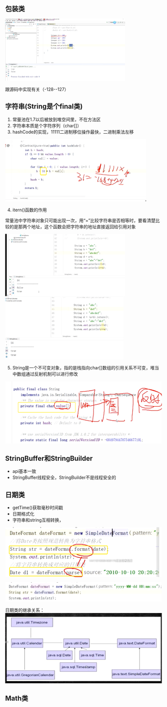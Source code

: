  ## 包装类 
<img src="https://raw.githubusercontent.com/zhouyubiu/gitnotes_images/master/gitnote/2020/03/29/1585497083513-1585497083515.png" weight=400 height=200/>

跟源码中实现有关（-128--127）

## 字符串(String是个final类)
1. 常量池在1.7以后被放到堆空间里，不在方法区
2. 字符串本质是个字符序列（char[]）
3. hashCode的实现，11111二进制移位操作最快，二进制乘法左移 
<img src="https://raw.githubusercontent.com/zhouyubiu/gitnotes_images/master/gitnote/2020/03/30/1585498412135-1585498412138.png" weight=400 height=200/>

4. itern()函数的作用

常量池中字符串对象只可能出现一次，用“=”比较字符串是否相等时，要看清楚比较的是那两个地址，这个函数会把字符串的地址直接返回给引用对象

<img src="https://raw.githubusercontent.com/zhouyubiu/gitnotes_images/master/gitnote/2020/03/30/1585504961487-1585504961491.png" weight=400 height=200/>

<img src="https://raw.githubusercontent.com/zhouyubiu/gitnotes_images/master/gitnote/2020/03/30/1585505013939-1585505013941.png" weight=400 height=200/>

5. String是一个不可变对象，指的是栈指向char[]数组的引用关系不可变，堆当中数组通过反射机制可以进行修改

<img src="https://raw.githubusercontent.com/zhouyubiu/gitnotes_images/master/gitnote/2020/03/30/1585504216545-1585504216548.png" weight=400 height=200/>


## StringBuffer和StringBuilder

- api基本一致
- StringBuffer线程安全，StringBuilder不是线程安全的


## 日期类
- getTime()获取毫秒时间戳 
- 日期格式化
- 字符串和string互相转换，

 ![title](https://raw.githubusercontent.com/zhouyubiu/gitnotes_images/master/gitnote/2020/04/02/1585759469175-1585759469177.png)


![title](https://raw.githubusercontent.com/zhouyubiu/gitnotes_images/master/gitnote/2020/04/02/1585758876347-1585758876348.png)

日期类的继承关系：
![title](https://raw.githubusercontent.com/zhouyubiu/gitnotes_images/master/gitnote/2020/04/02/1585758639167-1585758639172.png)

## Math类

## 

